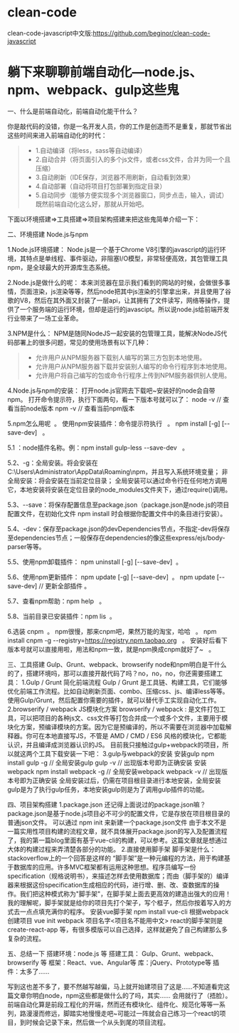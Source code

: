 # clean-code

clean-code-javascript中文版:https://github.com/beginor/clean-code-javascript

# 躺下来聊聊前端自动化—node.js、npm、webpack、gulp这些鬼

一、什么是前端自动化，前端自动化能干什么？

 你是敲代码的没错，你是一名开发人员，你的工作是创造而不是重复，那就节省出这些时间来进入前端自动化的时代：
 
>- 1.自动编译（将less，sass等自动编译）
>- 2.自动合并（将页面引入的多个js文件，或者css文件，合并为同一个且压缩）
>- 3.自动刷新（IDE保存，浏览器不用刷新，自动看到效果）
>- 4.自动部署（自动将项目打包部署到指定目录）
>- 5.自动同步（能够方便实现多个浏览器窗口，同步点击，输入，调试）
既然前端自动化这么好，那就从开始吧。

下面以环境搭建=>工具搭建=>项目架构搭建来把这些鬼简单介绍一下：

二、环境搭建  Node.js与npm

1.Node.js环境搭建：
 Node.js是一个基于Chrome V8引擎的javascript的运行环境，其特点是单线程、事件驱动，非阻塞I/O模型，非常轻便高效，其包管理工具npm，是全球最大的开源库生态系统。
 
2.Node.js是做什么的呢：
 本来浏览器在显示我们看到的网站的时候，会做很多事情，页面渲染，js渲染等等，然后node把其中js渲染的引擎拿出来，并且使用了谷歌的V8，然后在其外面又封装了一层api，让其拥有了文件读写，网络等操作，提供了一个服务端的运行环境，但却是运行的javascipt。所以说node.js给前端开发行业带来了一场工业革命。
 
3.NPM是什么：
 NPM是随同NodeJS一起安装的包管理工具，能解决NodeJS代码部署上的很多问题，常见的使用场景有以下几种：
>- 允许用户从NPM服务器下载别人编写的第三方包到本地使用。
>- 允许用户从NPM服务器下载并安装别人编写的命令行程序到本地使用。
>- 允许用户将自己编写的包或命令行程序上传到NPM服务器供别人使用。

4.Node.js与npm的安装：
 打开node.js官网去下载吧~安装好的node会自带npm。
 打开命令提示符，执行下面两句，看一下版本号就可以了：
node -v  // 查看当前node版本
npm -v  // 查看当前npm版本

5.npm怎么用呢  。
使用npm安装插件：命令提示符执行   。
npm install <name> [-g] [--save-dev]   。
 
5.1 <name>：node插件名称。例：npm install gulp-less --save-dev   。
 
5.2、-g：全局安装。将会安装在C:\Users\Administrator\AppData\Roaming\npm，并且写入系统环境变量；  非全局安装：将会安装在当前定位目录；  全局安装可以通过命令行在任何地方调用它，本地安装将安装在定位目录的node_modules文件夹下，通过require()调用。

5.3、--save：将保存配置信息至package.json（package.json是node.js的项目配置文件，在初始化文件 npm install 时会根据你配置文件中的条目进行安装）。

5.4、-dev：保存至package.json的devDependencies节点，不指定-dev将保存至dependencies节点；一般保存在dependencies的像这些express/ejs/body-parser等等。

5.5、使用npm卸载插件：
npm uninstall <name> [-g] [--save-dev]  。

5.6、使用npm更新插件：
npm update <name> [-g] [--save-dev]  。
npm update [--save-dev]  // 更新全部插件 。

5.7、查看npm帮助：npm help   。

5.8、当前目录已安装插件：npm lis  。

6.选装 cnpm  。
npm很慢，那来cnpm吧，果然万能的淘宝，哈哈   。
npm install cnpm -g --registry=https://registry.npm.taobao.org   。
安装好后看下版本号就可以直接用啦，用法和npm一致，就是npm换成cnpm就好了~   。
 
三、工具搭建  Gulp、Grunt、webpack、browserify 
node和npm明白是干什么的了，搭建环境吗，那可以直接开敲代码了吗？no，no，no，你还需要搭建工具：
1.Gulp / Grunt    简化前端流程
Gulp / Grunt 是工具链、构建工具，它们能够优化前端工作流程。比如自动刷新页面、combo、压缩css、js、编译less等等。使用Gulp/Grunt，然后配置你需要的插件，就可以替代手工实现自动化工作。
2.browserify / webpack   JS模块化方案
browserify / webpack : 是文件打包工具，可以把项目的各种js文、css文件等打包合并成一个或多个文件，主要用于模块化方案，预编译模块的方案。因为它是预编译的，所以不需要在浏览器中加载解释器。你可在本地直接写JS，不管是 AMD / CMD / ES6 风格的模块化，它都能认识，并且编译成浏览器认识的JS。
目前我只接触过gulp+webpack的项目，所以就这两个工具下载安装一下吧：
3.gulp与webpack的安装
安装gulp
npm install gulp -g  // 全局安装gulp
gulp -v  // 出现版本号即为正确安装
安装webpack
npm install webpack -g  // 全局安装webpack
webpack -v  // 出现版本号即为正确安装
全局安装过后，仍需在项目根目录进行本地安装，全局安装gulp是为了执行gulp任务，本地安装gulp则是为了调用gulp插件的功能。

四、项目架构搭建
1.package.json
还记得上面说过的package.json嘛？package.json是基于node.js项目必不可少的配置文件，它是存放在项目根目录的普通json文件。
可以通过 npm init 来新建一个package.json文件
由于本文不是一篇实用性项目构建的流程文章，就不具体展开package.json的写入及配置流程了，我的第一篇blog里面有基于vue-cli的构建，可以参考。这篇文章就是想通过大体的构建过程来弄清楚各部分的功能。
2.直接使用脚手架
脚手架是什么：stackoverflow上的一个回答是这样的
“脚手架”是一种元编程的方法，用于构建基于数据库的应用。许多MVC框架都有运用这种思想。程序员编写一份specification（规格说明书），来描述怎样去使用数据库；而由（脚手架的）编译器来根据这份specification生成相应的代码，进行增、删、改、查数据库的操作。我们把这种模式称为"脚手架"，在脚手架上面去更高效的建造出强大的应用！ 
我的理解呢，脚手架就是给你的项目先打个架子，写个框子，然后你按着写入的方式去一点点填充满你的程序。
安装vue脚手架
npm install  vue-cli 
根据webpack创建项目
vue init webpack 项目名字<项目名不能用中文>
react的脚手架则是 create-react-app 等，有很多模版可以自己选择，这样就避免了自己构建那么多复杂的流程。

五、总结一下
搭建环境：node.js 等
搭建工具： Gulp、Grunt、webpack、browserify 等
框架：React、vue、Angular等
库：jQuery、Prototype等
插件：太多了……

写到这也差不多了，要不然越写越偏，马上就开始建项目了这是……不知道看完这篇文章你明白node，npm这些都是做什么的了吗，其实…… 会用就行了（捂脸）。前端自动化算是前段工程化的开端，然而还有模块化、组件化、规范化等等一系列，路漫漫而修远，脚踏实地慢慢走吧~可能过一阵就会自己练习一个react的项目，到时候会记录下来，然后做一个从头到尾的项目流程。
